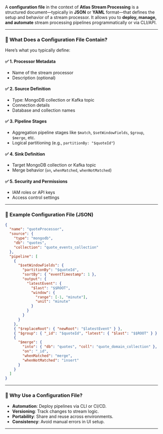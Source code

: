 A **configuration file** in the context of **Atlas Stream Processing** is a structured document—typically in **JSON** or **YAML** format—that defines the setup and behavior of a stream processor. It allows you to **deploy, manage, and automate** stream processing pipelines programmatically or via CLI/API.

---

### 🧾 **What Does a Configuration File Contain?**

Here’s what you typically define:

#### ✅ **1. Processor Metadata**
- Name of the stream processor
- Description (optional)

#### ✅ **2. Source Definition**
- Type: MongoDB collection or Kafka topic
- Connection details
- Database and collection names

#### ✅ **3. Pipeline Stages**
- Aggregation pipeline stages like `$match`, `$setWindowFields`, `$group`, `$merge`, etc.
- Logical partitioning (e.g., `partitionBy: "$quoteId"`)

#### ✅ **4. Sink Definition**
- Target MongoDB collection or Kafka topic
- Merge behavior (`on`, `whenMatched`, `whenNotMatched`)

#### ✅ **5. Security and Permissions**
- IAM roles or API keys
- Access control settings

---

### 📄 **Example Configuration File (JSON)**

```json
{
  "name": "quoteProcessor",
  "source": {
    "type": "mongodb",
    "db": "quotes",
    "collection": "quote_events_collection"
  },
  "pipeline": [
    {
      "$setWindowFields": {
        "partitionBy": "$quoteId",
        "sortBy": { "eventTimestamp": 1 },
        "output": {
          "latestEvent": {
            "$last": "$$ROOT",
            "window": {
              "range": [-1, "minute"],
              "unit": "minute"
            }
          }
        }
      }
    },
    { "$replaceRoot": { "newRoot": "$latestEvent" } },
    { "$group": { "_id": "$quoteId", "latest": { "$last": "$$ROOT" } } },
    {
      "$merge": {
        "into": { "db": "quotes", "coll": "quote_domain_collection" },
        "on": "_id",
        "whenMatched": "merge",
        "whenNotMatched": "insert"
      }
    }
  ]
}
```

---

### 🧠 Why Use a Configuration File?

- **Automation**: Deploy pipelines via CLI or CI/CD.
- **Versioning**: Track changes to stream logic.
- **Portability**: Share and reuse across environments.
- **Consistency**: Avoid manual errors in UI setup.

---

